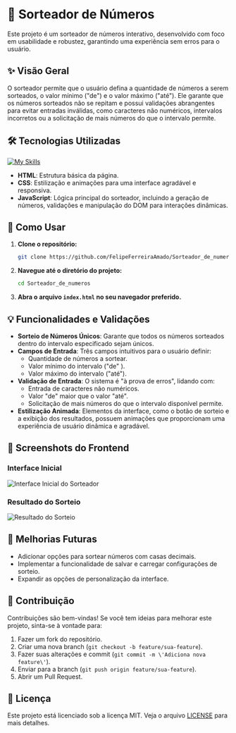 # 🎲 Sorteador de Números

Este projeto é um sorteador de números interativo, desenvolvido com foco em usabilidade e robustez, garantindo uma experiência sem erros para o usuário.

## ✨ Visão Geral

O sorteador permite que o usuário defina a quantidade de números a serem sorteados, o valor mínimo ("de") e o valor máximo ("até"). Ele garante que os números sorteados não se repitam e possui validações abrangentes para evitar entradas inválidas, como caracteres não numéricos, intervalos incorretos ou a solicitação de mais números do que o intervalo permite.

## 🛠️ Tecnologias Utilizadas

[![My Skills](https://skillicons.dev/icons?i=html,css,js )](https://skillicons.dev )

- **HTML**: Estrutura básica da página.
- **CSS**: Estilização e animações para uma interface agradável e responsiva.
- **JavaScript**: Lógica principal do sorteador, incluindo a geração de números, validações e manipulação do DOM para interações dinâmicas.

## 🚀 Como Usar

1.  **Clone o repositório:**
    ```bash
    git clone https://github.com/FelipeFerreiraAmado/Sorteador_de_numeros.git
    ```
2.  **Navegue até o diretório do projeto:**
    ```bash
    cd Sorteador_de_numeros
    ```
3.  **Abra o arquivo `index.html` no seu navegador preferido.**

## 💡 Funcionalidades e Validações

-   **Sorteio de Números Únicos**: Garante que todos os números sorteados dentro do intervalo especificado sejam únicos.
-   **Campos de Entrada**: Três campos intuitivos para o usuário definir:
    -   Quantidade de números a sortear.
    -   Valor mínimo do intervalo ("de" ).
    -   Valor máximo do intervalo ("até").
-   **Validação de Entrada**: O sistema é "à prova de erros", lidando com:
    -   Entrada de caracteres não numéricos.
    -   Valor "de" maior que o valor "até".
    -   Solicitação de mais números do que o intervalo disponível permite.
-   **Estilização Animada**: Elementos da interface, como o botão de sorteio e a exibição dos resultados, possuem animações que proporcionam uma experiência de usuário dinâmica e agradável.

## 📸 Screenshots do Frontend

### Interface Inicial

![Interface Inicial do Sorteador](./sorter_screenshot_1.webp)

### Resultado do Sorteio

![Resultado do Sorteio](./sorter_screenshot_2.webp)

## 🔮 Melhorias Futuras

-   Adicionar opções para sortear números com casas decimais.
-   Implementar a funcionalidade de salvar e carregar configurações de sorteio.
-   Expandir as opções de personalização da interface.

## 🤝 Contribuição

Contribuições são bem-vindas! Se você tem ideias para melhorar este projeto, sinta-se à vontade para:

1.  Fazer um fork do repositório.
2.  Criar uma nova branch (`git checkout -b feature/sua-feature`).
3.  Fazer suas alterações e commit (`git commit -m \'Adiciona nova feature\'`).
4.  Enviar para a branch (`git push origin feature/sua-feature`).
5.  Abrir um Pull Request.

## 📄 Licença

Este projeto está licenciado sob a licença MIT. Veja o arquivo [LICENSE](LICENSE) para mais detalhes.
